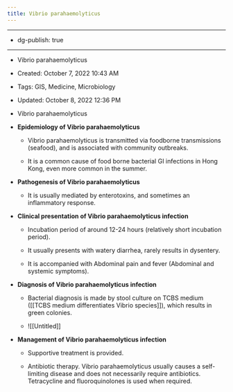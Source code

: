 ```yaml
---
title: Vibrio parahaemolyticus
---
```


- --

- dg-publish: true

- --

- Vibrio parahaemolyticus

- Created: October 7, 2022 10:43 AM

- Tags: GIS, Medicine, Microbiology

- Updated: October 8, 2022 12:36 PM

- Vibrio parahaemolyticus

- **Epidemiology of Vibrio parahaemolyticus**
	 - Vibrio parahaemolyticus is transmitted via foodborne transmissions (seafood), and is associated with community outbreaks.

	 - It is a common cause of food borne bacterial GI infections in Hong Kong, even more common in the summer.

- **Pathogenesis of Vibrio parahaemolyticus**
	 - It is usually mediated by enterotoxins, and sometimes an inflammatory response.

- **Clinical presentation of Vibrio parahaemolyticus infection**
	 - Incubation period of around 12-24 hours (relatively short incubation period).

	 - It usually presents with watery diarrhea, rarely results in dysentery.

	 - It is accompanied with Abdominal pain and fever (Abdominal and systemic symptoms).

- **Diagnosis of Vibrio parahaemolyticus infection**
	 - Bacterial diagnosis is made by stool culture on TCBS medium ([[TCBS medium differentiates Vibrio species]]), which results in green colonies.

	 - ![[Untitled]]

- **Management of Vibrio parahaemolyticus infection**
	 - Supportive treatment is provided.

	 - Antibiotic therapy. Vibrio parahaemolyticus usually causes a self-limiting disease and does not necessarily require antibiotics. Tetracycline and fluoroquinolones is used when required.
